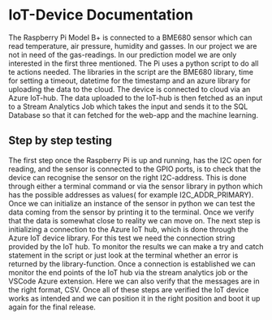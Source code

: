 # IoT-Device Documentation
The Raspberry Pi Model B+ is connected to a BME680 sensor which can read temperature, air pressure, humidity and gasses. In our project we are not in need of the gas-readings. In our prediction model we are only interested in the first three mentioned. The Pi uses a python script to do all te actions needed. The libraries in the script are the BME680 library, time for setting a timeout, datetime for the timestamp and an azure library for uploading the data to the cloud. The device is connected to cloud via an Azure IoT-hub. The data uploaded to the IoT-hub is then fetched as an input to a Stream Analytics Job which takes the input and sends it to the SQL Database so that it can fetched for the web-app and the machine learning. 

## Step by step testing
The first step once the Raspberry Pi is up and running, has the I2C open for reading,  and the sensor is connected to the GPIO ports, is to check that the device can recognise the sensor on the right I2C-address. This is done through either a terminal command or via the sensor library in python which has the possible addresses as values( for example I2C_ADDR_PRIMARY). 
Once we can initialize an instance of the sensor in python we can test the data coming from the sensor by printing it to the terminal. Once we verify that the data is somewhat close to reality we can move on. 
The next step is initializing a connection to the Azure IoT hub, which is done through the Azure IoT device library. For this test we need the connection string provided by the IoT hub. To monitor the results we can make a try and catch statement in the script or just look at the terminal whether an error is returned by the library-function. Once a connection is established we can monitor the end points of the IoT hub via the stream analytics job or the VSCode Azure extension. Here we can also verify that the messages are in the right format, CSV. Once all of these steps are verified the IoT device works as intended and we can position it in the right position and boot it up again for the final release. 

